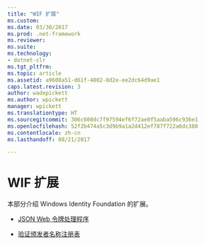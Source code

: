 ```yaml
---
title: "WIF 扩展"
ms.custom: 
ms.date: 03/30/2017
ms.prod: .net-framework
ms.reviewer: 
ms.suite: 
ms.technology:
- dotnet-clr
ms.tgt_pltfrm: 
ms.topic: article
ms.assetid: a9608a51-d61f-4802-8d2e-ee2dc64d9ae1
caps.latest.revision: 3
author: wadepickett
ms.author: wpickett
manager: wpickett
ms.translationtype: HT
ms.sourcegitcommit: 306c608dc7f97594ef6f72ae0f5aaba596c936e1
ms.openlocfilehash: 52f2b474a5c3d9b9a1a2d412ef787f722a6dc380
ms.contentlocale: zh-cn
ms.lasthandoff: 08/21/2017

---
```

# <a name="wif-extensions"></a>WIF 扩展
本部分介绍 Windows Identity Foundation 的扩展。  
  
-   [JSON Web 令牌处理程序](../../../docs/framework/security/json-web-token-handler.md)  
  
-   [验证颁发者名称注册表](../../../docs/framework/security/validating-issuer-name-registry.md)

